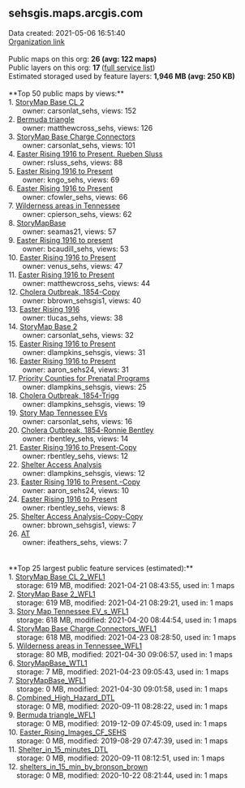 <h2>sehsgis.maps.arcgis.com</h2> Data created: 2021-05-06 16:51:40 <br /><a target='new' href='https://sehsgis.maps.arcgis.com'>Organization link</a><br /><br />Public maps on this org: <b>26 (avg: 122 maps)</b><br />Public layers on this org: <b>17 </b>(<a target='new' href='https://services.arcgis.com/FazKd8MH3jiFbkPn/ArcGIS/rest/services'>full service list</a>)<br />Estimated storaged used by feature layers: <b>1,946 MB (avg: 250 KB)</b><br /><br />**Top 50 public maps by views:**<br />  1. <a target='new' href='https://www.arcgis.com/home/item.html?id=95fcd33093bc40ae91a6470c3f4f4a68'>StoryMap Base CL 2</a> <br />  &nbsp;&nbsp;&nbsp;&nbsp; &nbsp;&nbsp;owner: carsonlat_sehs, views: 152<br />  2. <a target='new' href='https://www.arcgis.com/home/item.html?id=09b27f54ff5549a990c18daf22f241c1'>Bermuda triangle</a> <br />  &nbsp;&nbsp;&nbsp;&nbsp; &nbsp;&nbsp;owner: matthewcross_sehs, views: 126<br />  3. <a target='new' href='https://www.arcgis.com/home/item.html?id=6e53ff0f86654ac48188f06747894638'>StoryMap Base Charge Connectors</a> <br />  &nbsp;&nbsp;&nbsp;&nbsp; &nbsp;&nbsp;owner: carsonlat_sehs, views: 101<br />  4. <a target='new' href='https://www.arcgis.com/home/item.html?id=6279ff0cd0884c26a47ff3fd696772a0'>Easter Rising 1916 to Present. Rueben Sluss</a> <br />  &nbsp;&nbsp;&nbsp;&nbsp; &nbsp;&nbsp;owner: rsluss_sehs, views: 88<br />  5. <a target='new' href='https://www.arcgis.com/home/item.html?id=d6c2c549e2df41ed8c219499a55d14cb'>Easter Rising 1916 to Present</a> <br />  &nbsp;&nbsp;&nbsp;&nbsp; &nbsp;&nbsp;owner: kngo_sehs, views: 69<br />  6. <a target='new' href='https://www.arcgis.com/home/item.html?id=40d0a3e583ad475a8f3375076af77bc8'>Easter Rising 1916 to Present</a> <br />  &nbsp;&nbsp;&nbsp;&nbsp; &nbsp;&nbsp;owner: cfowler_sehs, views: 66<br />  7. <a target='new' href='https://www.arcgis.com/home/item.html?id=fe5e1cef66874d1aa9de697cc05bb33e'>Wilderness areas in Tennessee</a> <br />  &nbsp;&nbsp;&nbsp;&nbsp; &nbsp;&nbsp;owner: cpierson_sehs, views: 62<br />  8. <a target='new' href='https://www.arcgis.com/home/item.html?id=a675e30445a74dd08d5507aca4b1af18'>StoryMapBase</a> <br />  &nbsp;&nbsp;&nbsp;&nbsp; &nbsp;&nbsp;owner: seamas21, views: 57<br />  9. <a target='new' href='https://www.arcgis.com/home/item.html?id=24cea5d6f52f4b4197cdc74e92d1bc64'>Easter Rising 1916 to present</a> <br />  &nbsp;&nbsp;&nbsp;&nbsp; &nbsp;&nbsp;owner: bcaudill_sehs, views: 53<br />  10. <a target='new' href='https://www.arcgis.com/home/item.html?id=cc56ba5eaa8b45d0b87320fbf39f9e6a'>Easter Rising 1916 to Present</a> <br />  &nbsp;&nbsp;&nbsp;&nbsp; &nbsp;&nbsp;owner: venus_sehs, views: 47<br />  11. <a target='new' href='https://www.arcgis.com/home/item.html?id=8ff3d89ffeed43129b6442f1c4110b55'>Easter Rising 1916 to Present</a> <br />  &nbsp;&nbsp;&nbsp;&nbsp; &nbsp;&nbsp;owner: matthewcross_sehs, views: 44<br />  12. <a target='new' href='https://www.arcgis.com/home/item.html?id=0ae37f2884cd4ea69eaa2d6f74da41b4'>Cholera Outbreak, 1854-Copy</a> <br />  &nbsp;&nbsp;&nbsp;&nbsp; &nbsp;&nbsp;owner: bbrown_sehsgis1, views: 40<br />  13. <a target='new' href='https://www.arcgis.com/home/item.html?id=4d993ba19e9c4565b6fb89483265ef35'>Easter Rising 1916</a> <br />  &nbsp;&nbsp;&nbsp;&nbsp; &nbsp;&nbsp;owner: tlucas_sehs, views: 38<br />  14. <a target='new' href='https://www.arcgis.com/home/item.html?id=4562b932da274406bb9b3a82247c9692'>StoryMap Base 2</a> <br />  &nbsp;&nbsp;&nbsp;&nbsp; &nbsp;&nbsp;owner: carsonlat_sehs, views: 32<br />  15. <a target='new' href='https://www.arcgis.com/home/item.html?id=ef8a0f21050945bab73174f43830d774'>Easter Rising 1916 to Present</a> <br />  &nbsp;&nbsp;&nbsp;&nbsp; &nbsp;&nbsp;owner: dlampkins_sehsgis, views: 31<br />  16. <a target='new' href='https://www.arcgis.com/home/item.html?id=6a48dfd4dbb14196970f43eecaffc602'>Easter Rising 1916 to Present</a> <br />  &nbsp;&nbsp;&nbsp;&nbsp; &nbsp;&nbsp;owner: aaron_sehs24, views: 31<br />  17. <a target='new' href='https://www.arcgis.com/home/item.html?id=d0617f6b66c1425aaef8e6263d7edca1'>Priority Counties for Prenatal Programs</a> <br />  &nbsp;&nbsp;&nbsp;&nbsp; &nbsp;&nbsp;owner: dlampkins_sehsgis, views: 25<br />  18. <a target='new' href='https://www.arcgis.com/home/item.html?id=e0f3e8ec0bd5478ba9d4ec7bb0eaf688'>Cholera Outbreak, 1854-Trigg</a> <br />  &nbsp;&nbsp;&nbsp;&nbsp; &nbsp;&nbsp;owner: dlampkins_sehsgis, views: 19<br />  19. <a target='new' href='https://www.arcgis.com/home/item.html?id=298149ed2689429799f971b434e9a15e'>Story Map Tennessee EVs</a> <br />  &nbsp;&nbsp;&nbsp;&nbsp; &nbsp;&nbsp;owner: carsonlat_sehs, views: 16<br />  20. <a target='new' href='https://www.arcgis.com/home/item.html?id=3896efdbb6f94eafb9c73363983442b4'>Cholera Outbreak, 1854-Ronnie Bentley</a> <br />  &nbsp;&nbsp;&nbsp;&nbsp; &nbsp;&nbsp;owner: rbentley_sehs, views: 14<br />  21. <a target='new' href='https://www.arcgis.com/home/item.html?id=23e11d3fe9ec432c99dd1e6379c9b309'>Easter Rising 1916 to Present-Copy</a> <br />  &nbsp;&nbsp;&nbsp;&nbsp; &nbsp;&nbsp;owner: rbentley_sehs, views: 12<br />  22. <a target='new' href='https://www.arcgis.com/home/item.html?id=db1a491bc0cc43b6a251f5198ed9f5a6'>Shelter Access Analysis</a> <br />  &nbsp;&nbsp;&nbsp;&nbsp; &nbsp;&nbsp;owner: dlampkins_sehsgis, views: 12<br />  23. <a target='new' href='https://www.arcgis.com/home/item.html?id=3e7ba21968de4ea282ece4104345ed3b'>Easter Rising 1916 to Present.-Copy</a> <br />  &nbsp;&nbsp;&nbsp;&nbsp; &nbsp;&nbsp;owner: aaron_sehs24, views: 10<br />  24. <a target='new' href='https://www.arcgis.com/home/item.html?id=e7818e665576419da76a56212f239cd6'> Easter Rising 1916 to Present</a> <br />  &nbsp;&nbsp;&nbsp;&nbsp; &nbsp;&nbsp;owner: rbentley_sehs, views: 8<br />  25. <a target='new' href='https://www.arcgis.com/home/item.html?id=ae29186785bd43ca8faca1a20b4aa7d2'>Shelter Access Analysis-Copy-Copy</a> <br />  &nbsp;&nbsp;&nbsp;&nbsp; &nbsp;&nbsp;owner: bbrown_sehsgis1, views: 7<br />  26. <a target='new' href='https://www.arcgis.com/home/item.html?id=a35ff5c82aa64f4ba9306c7cb838eb65'>AT</a> <br />  &nbsp;&nbsp;&nbsp;&nbsp; &nbsp;&nbsp;owner: ifeathers_sehs, views: 7<br /><br /><br />**Top 25 largest public feature services (estimated):**<br /> 1. <a target='new' href='https://www.arcgis.com/home/item.html?id=e34cdeb3826a4ea29a01016526e7507a'>StoryMap Base CL 2_WFL1</a><br /> &nbsp;&nbsp;&nbsp;&nbsp;storage: 619 MB, modified: 2021-04-21 08:43:55,  used in: 1 maps<br /> 2. <a target='new' href='https://www.arcgis.com/home/item.html?id=aafc65fff31d41e9b4b902d3eb404b73'>StoryMap Base 2_WFL1</a><br /> &nbsp;&nbsp;&nbsp;&nbsp;storage: 619 MB, modified: 2021-04-21 08:29:21,  used in: 1 maps<br /> 3. <a target='new' href='https://www.arcgis.com/home/item.html?id=47ea5f66457f401f83579a7d4f9c36f0'>Story Map Tennessee EV_s_WFL1</a><br /> &nbsp;&nbsp;&nbsp;&nbsp;storage: 618 MB, modified: 2021-04-20 08:44:54,  used in: 1 maps<br /> 4. <a target='new' href='https://www.arcgis.com/home/item.html?id=853488eba1d941a88d0f85cdfd033fe3'>StoryMap Base Charge Connectors_WFL1</a><br /> &nbsp;&nbsp;&nbsp;&nbsp;storage: 618 MB, modified: 2021-04-23 08:28:50,  used in: 1 maps<br /> 5. <a target='new' href='https://www.arcgis.com/home/item.html?id=6714bf2b12c34664be6d379d844fc1aa'>Wilderness areas in Tennessee_WFL1</a><br /> &nbsp;&nbsp;&nbsp;&nbsp;storage: 80 MB, modified: 2021-04-30 09:06:57,  used in: 1 maps<br /> 6. <a target='new' href='https://www.arcgis.com/home/item.html?id=399c97a2e4774090ac3a5e6decce04cd'>StoryMapBase_WTL1</a><br /> &nbsp;&nbsp;&nbsp;&nbsp;storage: 7 MB, modified: 2021-04-23 09:05:43,  used in: 1 maps<br /> 7. <a target='new' href='https://www.arcgis.com/home/item.html?id=cf82143df6b84ff4b77a3b4ae610b59f'>StoryMapBase_WFL1</a><br /> &nbsp;&nbsp;&nbsp;&nbsp;storage: 0 MB, modified: 2021-04-30 09:01:58,  used in: 1 maps<br /> 8. <a target='new' href='https://www.arcgis.com/home/item.html?id=78adee1b380a4e30ba9774ec42e3f6ab'>Combined_High_Hazard_DTL</a><br /> &nbsp;&nbsp;&nbsp;&nbsp;storage: 0 MB, modified: 2020-09-11 08:28:22,  used in: 1 maps<br /> 9. <a target='new' href='https://www.arcgis.com/home/item.html?id=33bf9278b3884c5bab7675bd640d3a3e'>Bermuda triangle_WFL1</a><br /> &nbsp;&nbsp;&nbsp;&nbsp;storage: 0 MB, modified: 2019-12-09 07:45:09,  used in: 1 maps<br /> 10. <a target='new' href='https://www.arcgis.com/home/item.html?id=a31fc93fa693481bb4df60aab2815d20'>Easter_Rising_Images_CF_SEHS</a><br /> &nbsp;&nbsp;&nbsp;&nbsp;storage: 0 MB, modified: 2019-08-29 07:47:39,  used in: 1 maps<br /> 11. <a target='new' href='https://www.arcgis.com/home/item.html?id=9a5cab2750f7476bab2a3d50d049ea56'>Shelter_in_15_minutes_DTL</a><br /> &nbsp;&nbsp;&nbsp;&nbsp;storage: 0 MB, modified: 2020-09-11 08:12:51,  used in: 1 maps<br /> 12. <a target='new' href='https://www.arcgis.com/home/item.html?id=787c6a993beb41cea8000696e526b473'>shelters_in_15_min_by_bronson_brown</a><br /> &nbsp;&nbsp;&nbsp;&nbsp;storage: 0 MB, modified: 2020-10-22 08:21:44,  used in: 1 maps<br />